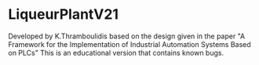# LiqueurPlantV21
Developed by K.Thramboulidis based on the  design given in the paper "A Framework for the Implementation of  Industrial Automation Systems Based on PLCs" This is an educational version that contains known bugs.   
